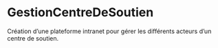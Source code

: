 # GestionCentreDeSoutien
Création d’une plateforme intranet pour gérer les différents acteurs d’un centre de soutien.
